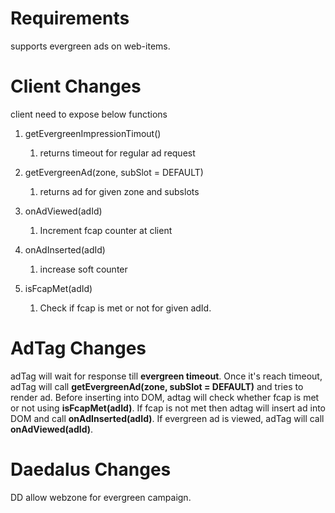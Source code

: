 # Requirements

supports evergreen ads on web-items.

# Client Changes

client need to expose below functions

1.  getEvergreenImpressionTimout()

    1.  returns timeout for regular ad request

2.  getEvergreenAd(zone, subSlot = DEFAULT)

    1.  returns ad for given zone and subslots

3.  onAdViewed(adId)

    1.  Increment fcap counter at client

4.  onAdInserted(adId)

    1.  increase soft counter

5.  isFcapMet(adId)

    1.  Check if fcap is met or not for given adId.

# AdTag Changes

adTag will wait for response till **evergreen timeout**. Once it's reach
timeout, adTag will call **getEvergreenAd(zone, subSlot = DEFAULT)** and
tries to render ad. Before inserting into DOM, adtag will check whether
fcap is met or not using **isFcapMet(adId)**. If fcap is not met then
adtag will insert ad into DOM and call **onAdInserted(adId)**. If
evergreen ad is viewed, adTag will call **onAdViewed(adId)**.

# Daedalus Changes

DD allow webzone for evergreen campaign.
